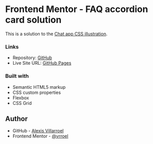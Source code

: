 # Frontend Mentor - FAQ accordion card solution

This is a solution to the [Chat app CSS illustration](https://www.frontendmentor.io/challenges/chat-app-css-illustration-O5auMkFqY). 

### Links

- Repository: [GitHub](https://github.com/vrroel/frontendmentor16.chat-app-css-illustration-master)
- Live Site URL: [GitHub Pages](https://vrroel.github.io/fgitrontendmentor16.chat-app-css-illustration-master/)

### Built with

- Semantic HTML5 markup
- CSS custom properties
- Flexbox
- CSS Grid

## Author

- GitHub - [Alexis Villarroel](https://github.com/vrroel)
- Frontend Mentor - [@vrroel](https://www.frontendmentor.io/profile/vrroel)